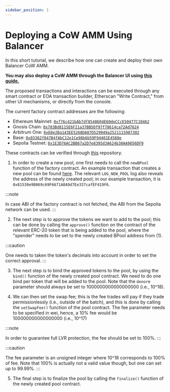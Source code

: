 ```yaml
---
sidebar_position: 1
---
```


# Deploying a CoW AMM Using Balancer

In this short tutorial, we describe how one can create and deploy their own Balancer CoW AMM. 

**You may also deploy a CoW AMM through the Balancer UI using [this guide.](https://cow.fi/learn/how-to-create-a-lvr-protected-liquidity-pool-on-cowamm)**


The proposed transactions and interactions can be executed through any smart contract or EOA transaction builder, Etherscan "Write Contract," from other UI mechanisms, or directly from the console.

The current factory contract addresses are the following:
- Ethereum Mainnet: [`0xf76c421bAb7df8548604E60deCCcE50477C10462`](https://etherscan.io/address/0xf76c421bAb7df8548604E60deCCcE50477C10462#code)
- Gnosis Chain: [`0x703Bd8115E6F21a37BB5Df97f78614ca72Ad7624`](https://gnosisscan.io/address/0x703Bd8115E6F21a37BB5Df97f78614ca72Ad7624#code)
- Arbitrum One: [`0xE0e2Ba143EE5268DA87D529949a2521115987302`](https://arbiscan.io/address/0xe0e2ba143ee5268da87d529949a2521115987302#code)
- Base: [`0x03362f847B4fAbC12e1Ce98b6b59F94401E4588e`](https://basescan.org/address/0x03362f847b4fabc12e1ce98b6b59f94401e4588e#code)
- Sepolia Testnet: [`0x1E3D76AC2BB67a2D7e8395d3A624b30AA9056DF9`](https://sepolia.etherscan.io/address/0x1E3D76AC2BB67a2D7e8395d3A624b30AA9056DF9#code)

These contracts can be verified through [this](https://github.com/balancer/cow-amm) repository.

1. In order to create a new pool, one first needs to call the `newBPool` function of the factory contract. An example transaction that creates a new pool can be found [here](https://etherscan.io/tx/0x7543a97853827e267ecd3c1309509ac7704e4f85a53fbfacd6060f461d85bad8#eventlog). The relevant `LOG_NEW_POOL` log also reveals the address of the newly created pool; in our example transaction, it is `0x81530e9B069c69F6671A0A9d7Ee337cafEF419F6`.

:::note

In case ABI of the factory contract is not fetched, the ABI from the Sepolia network can be used.
:::

2. The next step is to approve the tokens we want to add to the pool; this can be done by calling the `approve()` function on the contract of the relevant ERC-20 token that is being added to the pool, where the "spender" needs to be set to the newly created BPool address from (1).

:::caution

One needs to taken the token's decimals into account in order to set the correct approval.
:::


3. The next step is to bind the approved tokens to the pool, by using the `bind()` function of the newly created pool contract. We need to do one bind per token that will be added to the pool. Note that the `denorm` parameter should always be set to 1000000000000000000 (i.e., 10^18).


4. We can then set the swap fee; this is the fee trades will pay if they trade permissionlessly (i.e., outside of the batch), and this is done by calling the `setSwapFee()` function of the pool contract. The fee parameter needs to be specified in wei, hence, a 10% fee would be 100000000000000000 (i.e., 10^17)

:::note

In order to guarantee full LVR protection, the fee should be set to 100%. 
:::

:::caution

The fee parameter is an unsigned integer where 10^18 corresponds to 100% of fee. Note that 100% is actually not a valid value though, but one can set up to 99.99%.
:::


5. The final step is to finalize the pool by calling the `finalize()` function of the newly created pool contract.
